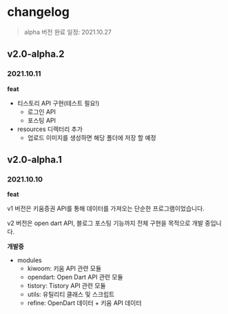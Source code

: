 # changelog

> alpha 버전 완료 일정: 2021.10.27

## v2.0-alpha.2

### 2021.10.11

**feat**

- 티스토리 API 구현(테스트 필요!)
    - 로그인 API
    - 포스팅 API
- resources 디렉터리 추가
    - 업로드 이미지를 생성하면 해당 폴더에 저장 할 예정
  
## v2.0-alpha.1

### 2021.10.10

**feat**

v1 버전은 키움증권 API를 통해 데이터를 가져오는 단순한 프로그램이었습니다.

v2 버전은 open dart API, 블로그 포스팅 기능까지 전체 구현을 목적으로 개발 중입니다.

**개발중**

- modules
    - kiwoom: 키움 API 관련 모듈
    - opendart: Open Dart API 관련 모듈
    - tistory: Tistory API 관련 모듈
    - utils: 유틸리티 클래스 및 스크립트
    - refine: OpenDart 데이터 + 키움 API 데이터